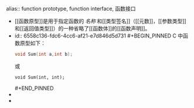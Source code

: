 alias:: function prototype, function interface, 函数接口

- [[函数原型]]是用于指定函数的 *名称* 和[[类型签名]]（[[元数]]，[[参数类型]]和[[返回值类型]]）的一种省略了[[函数体]]的[[函数声明]]。
- id:: 6558c136-fdc6-4cc6-af21-e7d846d5d731
  #+BEGIN_PINNED
  C 中函数原型如下：
  ``` c
  void Sum(int a,int b);
  ```
  或
  ``` 
  void Sum(int, int);
  ``` 
  #+END_PINNED
-
-
